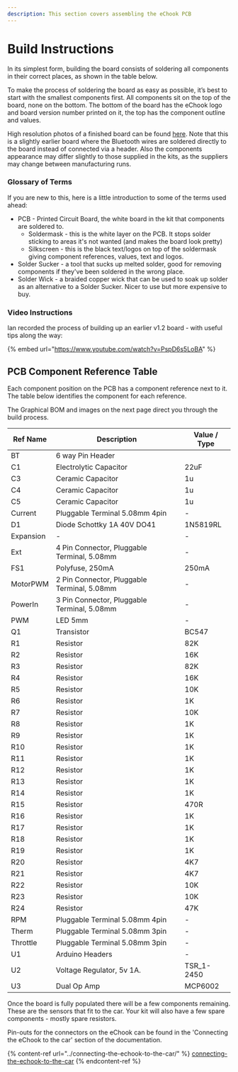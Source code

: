 ```yaml
---
description: This section covers assembling the eChook PCB
---
```


# Build Instructions

In its simplest form, building the board consists of soldering all components in their correct places, as shown in the table below.

To make the process of soldering the board as easy as possible, it’s best to start with the smallest components first. All components sit on the top of the board, none on the bottom. The bottom of the board has the eChook logo and board version number printed on it, the top has the component outline and values.

High resolution photos of a finished board can be found [here](https://goo.gl/photos/QLNfrek9v2v522xa9). Note that this is a slightly earlier board where the Bluetooth wires are soldered directly to the board instead of connected via a header. Also the components appearance may differ slightly to those supplied in the kits, as the suppliers may change between manufacturing runs.

### Glossary of Terms

If you are new to this, here is a little introduction to some of the terms used ahead:

* PCB - Printed Circuit Board, the white board in the kit that components are soldered to.
  * Soldermask - this is the white layer on the PCB. It stops solder sticking to areas it's not wanted (and makes the board look pretty)
  * Silkscreen - this is the black text/logos on top of the soldermask giving component references, values, text and logos.
* Solder Sucker - a tool that sucks up melted solder, good for removing components if they've been soldered in the wrong place.
* Solder Wick - a braided copper wick that can be used to soak up solder as an alternative to a Solder Sucker. Nicer to use but more expensive to buy.

### Video Instructions

Ian recorded the process of building up an earlier v1.2 board - with useful tips along the way:

{% embed url="https://www.youtube.com/watch?v=PspD6s5LoBA" %}

## &#x20;**PCB Component Reference Table**

Each component position on the PCB has a component reference next to it. The table below identifies the component for each reference.&#x20;

The Graphical BOM and images on the next page direct you through the build process.

| **Ref Name** | **Description**                             | **Value / Type** |
| ------------ | ------------------------------------------- | ---------------- |
| BT           | 6 way Pin Header                            |                  |
| C1           | Electrolytic Capacitor                      | 22uF             |
| C3           | Ceramic Capacitor                           | 1u               |
| C4           | Ceramic Capacitor                           | 1u               |
| C5           | Ceramic Capacitor                           | 1u               |
| Current      | Pluggable Terminal 5.08mm 4pin              | -                |
| D1           | Diode Schottky 1A 40V DO41                  | 1N5819RL         |
| Expansion    | -                                           | -                |
| Ext          | 4 Pin Connector, Pluggable Terminal, 5.08mm | -                |
| FS1          | Polyfuse, 250mA                             | 250mA            |
| MotorPWM     | 2 Pin Connector, Pluggable Terminal, 5.08mm | -                |
| PowerIn      | 3 Pin Connector, Pluggable Terminal, 5.08mm | -                |
| PWM          | LED 5mm                                     | -                |
| Q1           | Transistor                                  | BC547            |
| R1           | Resistor                                    | 82K              |
| R2           | Resistor                                    | 16K              |
| R3           | Resistor                                    | 82K              |
| R4           | Resistor                                    | 16K              |
| R5           | Resistor                                    | 10K              |
| R6           | Resistor                                    | 1K               |
| R7           | Resistor                                    | 10K              |
| R8           | Resistor                                    | 1K               |
| R9           | Resistor                                    | 1K               |
| R10          | Resistor                                    | 1K               |
| R11          | Resistor                                    | 1K               |
| R12          | Resistor                                    | 1K               |
| R13          | Resistor                                    | 1K               |
| R14          | Resistor                                    | 1K               |
| R15          | Resistor                                    | 470R             |
| R16          | Resistor                                    | 1K               |
| R17          | Resistor                                    | 1K               |
| R18          | Resistor                                    | 1K               |
| R19          | Resistor                                    | 1K               |
| R20          | Resistor                                    | 4K7              |
| R21          | Resistor                                    | 4K7              |
| R22          | Resistor                                    | 10K              |
| R23          | Resistor                                    | 10K              |
| R24          | Resistor                                    | 47K              |
| RPM          | Pluggable Terminal 5.08mm 4pin              | -                |
| Therm        | Pluggable Terminal 5.08mm 3pin              | -                |
| Throttle     | Pluggable Terminal 5.08mm 3pin              | -                |
| U1           | Arduino Headers                             | -                |
| U2           | Voltage Regulator, 5v 1A.                   | TSR\_1-2450      |
| U3           | Dual Op Amp                                 | MCP6002          |

Once the board is fully populated there will be a few components remaining. These are the sensors that fit to the car. Your kit will also have a few spare components - mostly spare resistors.

Pin-outs for the connectors on the eChook can be found in the 'Connecting the eChook to the car' section of the documentation.

{% content-ref url="../connecting-the-echook-to-the-car/" %}
[connecting-the-echook-to-the-car](../connecting-the-echook-to-the-car/)
{% endcontent-ref %}
